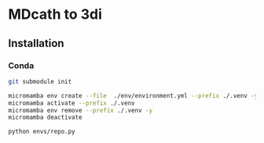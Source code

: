 # MDcath to 3di

## Installation

### Conda

```sh
git submodule init

micromamba env create --file  ./env/environment.yml --prefix ./.venv -y
micromamba activate --prefix ./.venv
micromamba env remove --prefix ./.venv -y
micromamba deactivate

python envs/repo.py
```
